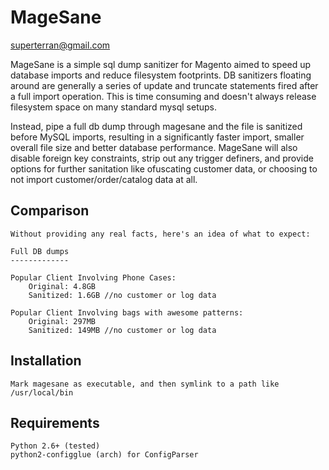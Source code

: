 MageSane
========
superterran@gmail.com

MageSane is a simple sql dump sanitizer for Magento aimed to speed up database imports and
reduce filesystem footprints. DB sanitizers floating around are generally a series of update and truncate
statements fired after a full import operation. This is time consuming and doesn't always release filesystem space
on many standard mysql setups.

Instead, pipe a full db dump through magesane and the file is sanitized before MySQL imports, resulting in a
significantly faster import, smaller overall file size and better database performance. MageSane will also disable
foreign key constraints, strip out any trigger definers, and provide options for further sanitation like ofuscating
customer data, or choosing to not import customer/order/catalog data at all.

Comparison
----------

    Without providing any real facts, here's an idea of what to expect:

    Full DB dumps
    -------------

    Popular Client Involving Phone Cases:
        Original: 4.8GB
        Sanitized: 1.6GB //no customer or log data

    Popular Client Involving bags with awesome patterns:
        Original: 297MB
        Sanitized: 149MB //no customer or log data

Installation
------------

    Mark magesane as executable, and then symlink to a path like /usr/local/bin

Requirements
------------
    Python 2.6+ (tested)
    python2-configglue (arch) for ConfigParser
